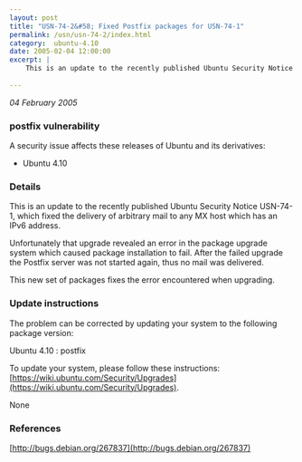 ```yaml
---
layout: post
title: "USN-74-2&#58; Fixed Postfix packages for USN-74-1"
permalink: /usn/usn-74-2/index.html
category:  ubuntu-4.10
date: 2005-02-04 12:00:00
excerpt: |
    This is an update to the recently published Ubuntu Security Notice USN-74-1, which fixed the delivery of arbitrary mail to any MX host which has an IPv6 address.
    
--- 
```

 
 

*04 February 2005*

### postfix vulnerability

A security issue affects these releases of Ubuntu and its derivatives:

* Ubuntu 4.10

### Details

This is an update to the recently published Ubuntu Security Notice USN-74-1, which fixed the delivery of arbitrary mail to any MX host which has an IPv6 address.

Unfortunately that upgrade revealed an error in the package upgrade system which caused package installation to fail. After the failed upgrade the Postfix server was not started again, thus no mail was delivered.

This new set of packages fixes the error encountered when upgrading.

### Update instructions

The problem can be corrected by updating your system to the following package version:

Ubuntu 4.10
 : postfix 

To update your system, please follow these instructions: [https://wiki.ubuntu.com/Security/Upgrades](https://wiki.ubuntu.com/Security/Upgrades).

None

### References

 
 [http://bugs.debian.org/267837](http://bugs.debian.org/267837)
 

